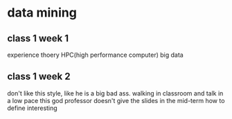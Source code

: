 # data mining
## class 1 week 1
experience
thoery
HPC(high performance computer)
big data

## class 1 week 2
don't like this style, like he is a big bad ass. walking in classroom and talk in a low pace
this god professor doesn't give the slides
in the mid-term
how to define interesting

